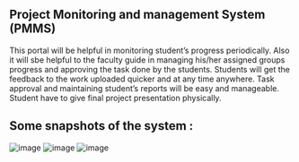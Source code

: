 Project Monitoring and management System (PMMS)
 ---
 
This portal will be helpful in monitoring student’s progress periodically. Also it will sbe helpful to the faculty guide in managing his/her assigned groups progress and approving the task done by the students. Students will get the feedback to the work uploaded quicker and at any time anywhere. Task approval and maintaining student’s  reports will be easy and manageable. Student have to give final project presentation 	physically.
  
Some snapshots of the system : 
---
![image](https://user-images.githubusercontent.com/29951473/93935540-9ff5a480-fcd9-11ea-8068-69b175d869fa.png)
![image](https://user-images.githubusercontent.com/29951473/93935559-a7b54900-fcd9-11ea-885b-e8e466fd8474.png)
![image](https://user-images.githubusercontent.com/29951473/93935571-abe16680-fcd9-11ea-8590-fc30a4252b49.png)
